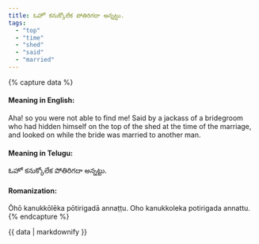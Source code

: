 ```yaml
---
title: ఓహో కనుక్కోలేక పోతిరిగదా అన్నట్టు.
tags:
  - "top"
  - "time"
  - "shed"
  - "said"
  - "married"
---
```


{% capture data %}
#### Meaning in English:
Aha! so you were not able to find me!
Said by a jackass of a bridegroom who had hidden himself on the top of the shed at the time of the marriage, and looked on while the bride was married to another man.

#### Meaning in Telugu:
ఓహో కనుక్కోలేక పోతిరిగదా అన్నట్టు.

#### Romanization:
Ōhō kanukkōlēka pōtirigadā annaṭṭu.
Oho kanukkoleka potirigada annattu.
{% endcapture %}

{{ data | markdownify }}

